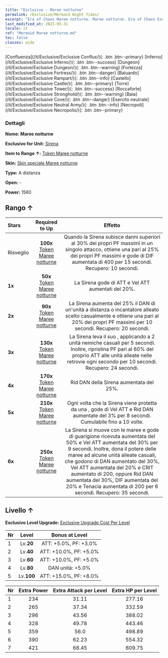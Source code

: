 ```yaml
---
title: "Esclusivo - Maree notturne"
permalink: /Exclusive/Mermaid Night Tides/
excerpt: "Era of Chaos Maree notturne. Maree notturne. Era of Chaos Esclusivo Maree notturne. Sirena Esclusivo."
last_modified_at: 2021-03-31
locale: it
ref: "Mermaid Maree notturne.md"
toc: false
classes: wide
---
```

 [Confluenza](/it/Exclusive/Exclusive Conflux/){: .btn .btn--primary} [Inferno](/it/Exclusive/Exclusive Inferno/){: .btn .btn--success} [Dungeon](/it/Exclusive/Exclusive Dungeon/){: .btn .btn--warning} [Fortezza](/it/Exclusive/Exclusive Fortress/){: .btn .btn--danger} [Baluardo](/it/Exclusive/Exclusive Rampart/){: .btn .btn--info} [Castello](/it/Exclusive/Exclusive Castle/){: .btn .btn--primary} [Torre](/it/Exclusive/Exclusive Tower/){: .btn .btn--success} [Roccaforte](/it/Exclusive/Exclusive Stronghold/){: .btn .btn--warning} [Baia](/it/Exclusive/Exclusive Cove/){: .btn .btn--danger} [Esercito neutrale](/it/Exclusive/Exclusive Neutral Army/){: .btn .btn--info} [Necropoli](/it/Exclusive/Exclusive Necropolis/){: .btn .btn--primary} 

### Dettagli
 **Nome: Maree notturne** 

 **Esclusivo for Unit:** [Sirena](/it/units/Mermaid/) 

 **Item to Rango ↑:** [Token Maree notturne](/it/Items/con_1004/)

 **Skin:** [Skin speciale Maree notturne](/it/Items/con_672/)

 **Type:** A distanza

 **Open:** -

 **Power:** 1560

## Rango ↑

  |     Stars    |  Required to Up | Effetto |
  |:-------------|:---------------:|:---------------:|
  |  Risveglio  | **100x** [Token Maree notturne](/it/Items/con_1004/) | <Ode protettiva> Quando la Sirena subisce danni superiori al 30% dei propri PF massimi in un singolo attacco, ottiene una <bolla> pari al 25% dei propri PF massimi e gode di DIF aumentata di 400 per 15 secondi. Recupero: 10 secondi. |
  | **1x** <i class="fas fa-star"/> | **50x** [Token Maree notturne](/it/Items/con_1004/) | La Sirena gode di ATT e Vel ATT aumentati del 20%. |
  | **2x** <i class="fas fa-star"/> | **90x** [Token Maree notturne](/it/Items/con_1004/) | <Canzone del soccorso> La Sirena aumenta del 25% il DAN di un'unità a distanza o incantatore alleato scelto casualmente e ottiene una <bolla> pari al 20% dei propri PF massimi per 10 secondi. Recupero: 20 secondi. |
  | **3x** <i class="fas fa-star"/> | **130x** [Token Maree notturne](/it/Items/con_1004/) | <Canto della Sirena> La Sirena leva il suo <Canto>, applicando <Sonno> a 2 unità nemiche casuali per 5 secondi. Inoltre, ripristina PF pari al 60% del proprio ATT alle unità alleate nelle retrovie ogni secondo per 10 secondi. Recupero: 24 secondi. |
  | **4x** <i class="fas fa-star"/> | **170x** [Token Maree notturne](/it/Items/con_1004/) | Rid DAN della Sirena aumentata del 25%. |
  | **5x** <i class="fas fa-star"/> | **210x** [Token Maree notturne](/it/Items/con_1004/) | Ogni volta che la Sirena viene protetta da una <bolla>, gode di Vel ATT e Rid DAN aumentate del 3% per 8 secondi. Cumulabile fino a 10 volte. |
  | **6x** <i class="fas fa-star"/> | **250x** [Token Maree notturne](/it/Items/con_1004/) | <Canto della marea notturna> La Sirena si muove con le maree e gode di guarigione ricevuta aumentata del 50% e Vel ATT aumentata del 30% per 9 secondi. Inoltre, dona il potere delle maree ad alcune unità alleate casuali, che godono di DAN aumentato del 30%, Vel ATT aumentata del 20% e CRIT aumentato di 200, oppure Rid DAN aumentata del 30%, DIF aumentata del 20% e Tenacia aumentata di 200 per 6 secondi. Recupero: 35 secondi. |


## Livello ↑
 **Esclusivo Level Upgrade:** [Exclusive Upgrade Cost Per Level](/Exclusive/ExclusiveUpgradeCostPerLevel/)

  |  Nr  |   Level  | Bonus at Level |
  |:-----|:--------:|:--------------:|
  | 1 | Lv.**20** | ATT: +5.0%, PF: +3.0% |
  | 2 | Lv.**40** | ATT: +10.0%, PF: +5.0% |
  | 3 | Lv.**60** | ATT: +10.0%, PF: +5.0% |
  | 4 | Lv.**80** | DAN unità: +5.0% |
  | 5 | Lv.**100** | ATT: +15.0%, PF: +8.0% |


  |  Nr  |  Extra Power | Extra Attack per Level | Extra HP per Level |
  |:-----|:--------:|:--------:|:--------:|
  | 1 | 234 | 31.11 | 277.16 |
  | 2 | 265 | 37.34 | 332.59 |
  | 3 | 296 | 43.56 | 388.02 |
  | 4 | 328 | 49.78 | 443.46 |
  | 5 | 359 | 56.0 | 498.89 |
  | 6 | 390 | 62.23 | 554.32 |
  | 7 | 421 | 68.45 | 609.75 |


